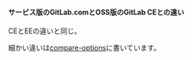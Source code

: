 #### サービス版のGitLab.comとOSS版のGitLab CEとの違い
CEとEEの違いと同じ。

細かい違いは[compare-options](https://about.gitlab.com/products/#compare-options)に書いています。
